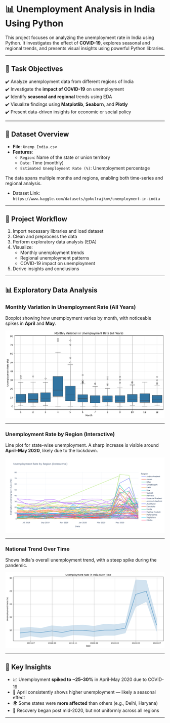 # 📊 Unemployment Analysis in India Using Python

This project focuses on analyzing the unemployment rate in India using Python. It investigates the effect of **COVID-19**, explores seasonal and regional trends, and presents visual insights using powerful Python libraries.

---

## 🎯 Task Objectives

✔️ Analyze unemployment data from different regions of India  
✔️ Investigate the **impact of COVID-19** on unemployment  
✔️ Identify **seasonal and regional** trends using EDA  
✔️ Visualize findings using **Matplotlib**, **Seaborn**, and **Plotly**  
✔️ Present data-driven insights for economic or social policy

---

## 📘 Dataset Overview

- **File**: `Unemp_India.csv`
- **Features**:
  - `Region`: Name of the state or union territory
  - `Date`: Time (monthly)
  - `Estimated Unemployment Rate (%)`: Unemployment percentage

The data spans multiple months and regions, enabling both time-series and regional analysis.

- Dataset Link: `https://www.kaggle.com/datasets/gokulrajkmv/unemployment-in-india`

---

## 🚀 Project Workflow

1. Import necessary libraries and load dataset  
2. Clean and preprocess the data  
3. Perform exploratory data analysis (EDA)  
4. Visualize:
   - Monthly unemployment trends
   - Regional unemployment patterns
   - COVID-19 impact on unemployment
5. Derive insights and conclusions

---

## 📊 Exploratory Data Analysis

### Monthly Variation in Unemployment Rate (All Years)

Boxplot showing how unemployment varies by month, with noticeable spikes in **April** and **May**.

<p align="center">
  <img src="download (2).png" alt="Monthly Variation" width="700"/>
</p>

---

### Unemployment Rate by Region (Interactive)

Line plot for state-wise unemployment. A sharp increase is visible around **April–May 2020**, likely due to the lockdown.

<p align="center">
  <img src="newplot.png" alt="Regional Trends" width="700"/>
</p>

---

### National Trend Over Time

Shows India's overall unemployment trend, with a steep spike during the pandemic.

<p align="center">
  <img src="download (1).png" alt="National Trend" width="700"/>
</p>

---

## 📌 Key Insights

- 📈 Unemployment **spiked to ~25–30%** in April-May 2020 due to COVID-19
- 📅 April consistently shows higher unemployment — likely a seasonal effect
- 🌍 Some states were **more affected** than others (e.g., Delhi, Haryana)
- 🧾 Recovery began post mid-2020, but not uniformly across all regions

---

